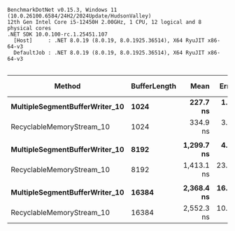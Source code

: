 ```

BenchmarkDotNet v0.15.3, Windows 11 (10.0.26100.6584/24H2/2024Update/HudsonValley)
12th Gen Intel Core i5-12450H 2.00GHz, 1 CPU, 12 logical and 8 physical cores
.NET SDK 10.0.100-rc.1.25451.107
  [Host]     : .NET 8.0.19 (8.0.19, 8.0.1925.36514), X64 RyuJIT x86-64-v3
  DefaultJob : .NET 8.0.19 (8.0.19, 8.0.1925.36514), X64 RyuJIT x86-64-v3


```
| Method                         | BufferLength | Mean       | Error    | StdDev   | Ratio | RatioSD | Gen0   | Allocated | Alloc Ratio |
|------------------------------- |------------- |-----------:|---------:|---------:|------:|--------:|-------:|----------:|------------:|
| **MultipleSegmentBufferWriter_10** | **1024**         |   **227.7 ns** |  **1.44 ns** |  **1.20 ns** |  **1.00** |    **0.01** | **0.0279** |     **176 B** |        **1.00** |
| RecyclableMemoryStream_10      | 1024         |   334.9 ns |  3.11 ns |  2.76 ns |  1.47 |    0.01 | 0.0443 |     280 B |        1.59 |
|                                |              |            |          |          |       |         |        |           |             |
| **MultipleSegmentBufferWriter_10** | **8192**         | **1,299.7 ns** |  **4.09 ns** |  **3.63 ns** |  **1.00** |    **0.00** | **0.0267** |     **176 B** |        **1.00** |
| RecyclableMemoryStream_10      | 8192         | 1,413.1 ns | 23.44 ns | 20.78 ns |  1.09 |    0.02 | 0.0439 |     280 B |        1.59 |
|                                |              |            |          |          |       |         |        |           |             |
| **MultipleSegmentBufferWriter_10** | **16384**        | **2,368.4 ns** | **16.64 ns** | **14.75 ns** |  **1.00** |    **0.01** | **0.0343** |     **216 B** |        **1.00** |
| RecyclableMemoryStream_10      | 16384        | 2,552.3 ns | 10.81 ns | 10.11 ns |  1.08 |    0.01 | 0.0496 |     312 B |        1.44 |
